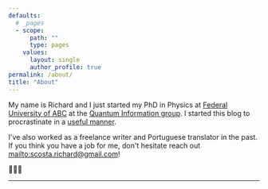 ```yaml
---
defaults:
  # _pages
  - scope:
      path: ""
      type: pages
    values:
      layout: single
      author_profile: true
permalink: /about/
title: "About"
---
```


My name is Richard and I just started my PhD in Physics at [Federal University of ABC](http://ri.ufabc.edu.br/en/) at the [Quantum Information group](https://www.quantumufabc.org/). I started this blog to procrastinate in a [useful manner](structuredprocrastination.com).

I've also worked as a freelance writer and Portuguese translator in the past. If you think you have a job for me, don't hesitate reach out <mailto:scosta.richard@gmail.com>!

🐇🐇🐇

---
